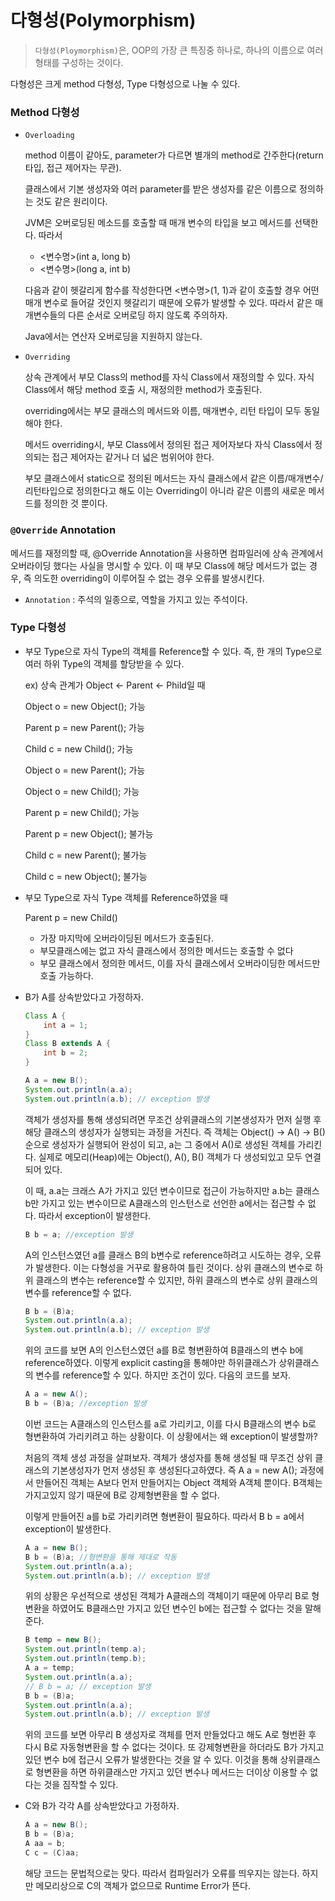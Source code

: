 # 다형성(Polymorphism)

> `다형성(Ploymorphism)`은, OOP의 가장 큰 특징중 하나로, 하나의 이름으로 여러 형태를 구성하는 것이다.

다형성은 크게 method 다형성, Type 다형성으로 나눌 수 있다.

### Method 다형성

- `Overloading`

  method 이름이 같아도, parameter가 다르면 별개의 method로 간주한다(return 타입, 접근 제어자는 무관).

  클래스에서 기본 생성자와 여러 parameter를 받은 생성자를 같은 이름으로 정의하는 것도 같은 원리이다.

  JVM은 오버로딩된 메소드를 호출할 때 매개 변수의 타입을 보고 메서드를 선택한다. 따라서

  - <변수명>(int a, long b)
  - <변수명>(long a, int b)

  다음과 같이 헷갈리게 함수를 작성한다면 <변수명>(1, 1)과 같이 호출할 경우 어떤 매개 변수로 들어갈 것인지 헷갈리기 때문에 오류가 발생할 수 있다. 따라서 같은 매개변수들의 다른 순서로 오버로딩 하지 않도록 주의하자.

  Java에서는 연산자 오버로딩을 지원하지 않는다.

- `Overriding`

  상속 관계에서 부모 Class의 method를 자식 Class에서 재정의할 수 있다. 자식 Class에서 해당 method 호출 시, 재정의한 method가 호출된다.

  overriding에서는 부모 클래스의 메서드와 이름, 매개변수, 리턴 타입이 모두 동일해야 한다.

  메서드 overriding시, 부모 Class에서 정의된 접근 제어자보다 자식 Class에서 정의되는 접근 제어자는 같거나 더 넓은 범위어야 한다.

  부모 클래스에서 static으로 정의된 메서드는 자식 클래스에서 같은 이름/매개변수/리턴타입으로 정의한다고 해도 이는 Overriding이 아니라 같은 이름의 새로운 메서드를 정의한 것 뿐이다.

  

### `@Override` Annotation

메서드를 재정의할 때, @Override Annotation을 사용하면 컴파일러에 상속 관계에서 오버라이딩 했다는 사실을 명시할 수 있다. 이 때 부모 Class에 해당 메서드가 없는 경우, 즉 의도한 overriding이 이루어질 수 없는 경우 오류를 발생시킨다.

- `Annotation` : 주석의 일종으로, 역할을 가지고 있는 주석이다.



### Type 다형성

- 부모 Type으로 자식 Type의 객체를 Reference할 수 있다. 즉, 한 개의 Type으로 여러 하위 Type의 객체를 할당받을 수 있다.

  ex) 상속 관계가 Object <- Parent <- Phild일 때

  Object o = new Object(); 가능

  Parent p = new Parent(); 가능

  Child c = new Child(); 가능

  Object o = new Parent(); 가능

  Object o = new Child(); 가능

  Parent p = new Child(); 가능

  Parent p = new Object(); 불가능

  Child c = new Parent(); 불가능

  Child c = new Object(); 불가능

- 부모 Type으로 자식 Type 객체를 Reference하였을 때

  Parent p = new Child()

  - 가장 마지막에 오버라이딩된 메서드가 호출된다.
  - 부모클래스에는 없고 자식 클래스에서 정의한 메서드는 호출할 수 없다
  - 부모 클래스에서 정의한 메서드, 이를 자식 클래스에서 오버라이딩한 메서드만 호출 가능하다.

- B가 A를 상속받았다고 가정하자.

  ```java
  Class A {
      int a = 1;
  }
  Class B extends A {
      int b = 2;
  }
  ```

  ```java
  A a = new B();
  System.out.println(a.a);
  System.out.println(a.b); // exception 발생
  ```

  객체가 생성자를 통해 생성되려면 무조건 상위클래스의 기본생성자가 먼저 실행 후 해당 클래스의 생성자가 실행되는 과정을 거친다. 즉 객체는 Object() -> A() -> B() 순으로 생성자가 실행되어 완성이 되고, a는 그 중에서 A()로 생성된 객체를 가리킨다. 실제로 메모리(Heap)에는 Object(), A(), B() 객체가 다 생성되있고 모두 연결되어 있다.

  이 때, a.a는 크래스 A가 가지고 있던 변수이므로 접근이 가능하지만 a.b는 클래스 b만 가지고 있는 변수이므로 A클래스의 인스턴스로 선언한 a에서는 접근할 수 없다. 따라서 exception이 발생한다.

  ```java
  B b = a; //exception 발생
  ```

  A의 인스턴스였던 a를 클래스 B의 b변수로 reference하려고 시도하는 경우, 오류가 발생한다. 이는 다형성을 거꾸로 활용하여 틀린 것이다. 상위 클래스의 변수로 하위 클래스의 변수는 reference할 수 있지만, 하위 클래스의 변수로 상위 클래스의 변수를 reference할 수 없다.

  ```java
  B b = (B)a;
  System.out.println(a.a);
  System.out.println(a.b); // exception 발생
  ```

  위의 코드를 보면 A의 인스턴스였던 a를 B로 형변환하여 B클래스의 변수 b에 reference하였다. 이렇게 explicit casting을 통해야만 하위클래스가 상위클래스의 변수를 reference할 수 있다. 하지만 조건이 있다. 다음의 코드를 보자.

  ```java
  A a = new A();
  B b = (B)a; //exception 발생
  ```

  이번 코드는 A클래스의 인스턴스를 a로 가리키고, 이를 다시 B클래스의 변수 b로 형변환하여 가리키려고 하는 상황이다. 이 상황에서는 왜 exception이 발생할까?

  처음의 객체 생성 과정을 살펴보자. 객체가 생성자를 통해 생성될 때 무조건 상위 클래스의 기본생성자가 먼저 생성된 후 생성된다고하였다. 즉 A a = new A(); 과정에서 만들어진 객체는 A보다 먼저 만들어지는 Object 객체와 A객체 뿐이다. B객체는 가지고있지 않기 때문에 B로 강제형변환을 할 수 없다.

  이렇게 만들어진 a를 b로 가리키려면 형변환이 필요하다. 따라서 B b = a에서 exception이 발생한다.

  ```java
  A a = new B();
  B b = (B)a; //형변환을 통해 제대로 작동
  System.out.println(a.a);
  System.out.println(a.b); // exception 발생
  ```

  위의 상황은 우선적으로 생성된 객체가 A클래스의 객체이기 때문에 아무리 B로 형변환을 하였어도 B클래스만 가지고 있던 변수인 b에는 접근할 수 없다는 것을 말해준다.

  ```java
  B temp = new B();
  System.out.println(temp.a);
  System.out.println(temp.b);
  A a = temp;
  System.out.println(a.a);
  // B b = a; // exception 발생
  B b = (B)a;
  System.out.println(a.a);
  System.out.println(a.b); // exception 발생
  ```

  위의 코드를 보면 아무리 B 생성자로 객체를 먼저 만들었다고 해도 A로 형번환 후 다시 B로 자동형변환을 할 수 없다는 것이다. 또 강제형변환을 하더라도 B가 가지고 있던 변수 b에 접근시 오류가 발생한다는 것을 알 수 있다. 이것을 통해 상위클래스로 형변환을 하면 하위클래스만 가지고 있던 변수나 메서드는 더이상 이용할 수 없다는 것을 짐작할 수 있다.

- C와 B가 각각 A를 상속받았다고 가정하자.

  ```java
  A a = new B();
  B b = (B)a;
  A aa = b;
  C c = (C)aa;
  ```

  해당 코드는 문법적으로는 맞다. 따라서 컴파일러가 오류를 띄우지는 않는다. 하지만 메모리상으로 C의 객체가 없으므로 Runtime Error가 뜬다.

